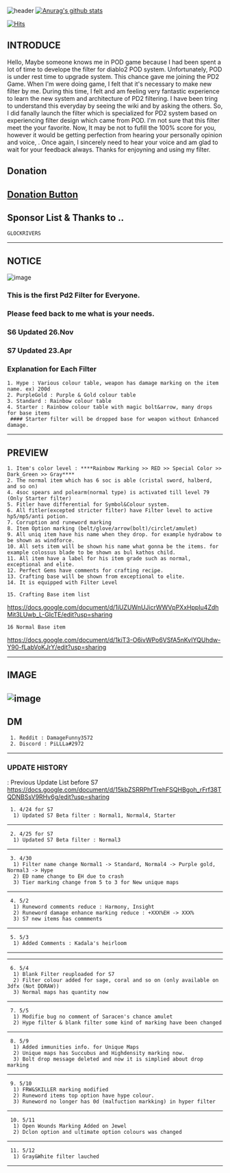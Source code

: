 
![header](https://capsule-render.vercel.app/api?type=Waving&color=gradient&text=%20PiLLLa'sPD2filter%20%20&height=300&fontSize=80)
[![Anurag's github stats](https://github-readme-stats.vercel.app/api?username=PiLLLaa&show_icons=true&theme=synthwave)](https://github.com/PiLLLaa/github-readme-stats)

[![Hits](https://hits.seeyoufarm.com/api/count/incr/badge.svg?url=https%3A%2F%2Fgithub.com%2FPiLLLaa%2Fhit-counter)](https://hits.seeyoufarm.com)
 
 ## INTRODUCE
   Hello, Maybe someone knows me in POD game because I had been spent a lot of time to develope the filter for diablo2 POD system. Unfortunately, POD is under rest time to upgrade system. This chance gave me joining the PD2 Game. When I'm were doing game, I felt that it's necessary to make new filter by me. During this time, I felt and am feeling very fantastic experience to learn the new system and architecture of PD2 filtering. I have been tring to understand this everyday by seeing the wiki and by asking the others. So, I did fanally launch the filter which is specialized for PD2 system based on experiencing filter design which came from POD. I'm not sure that this filter meet the your favorite. Now, It may be not to fufill the 100% score for you, however it would be getting perfection from hearing your personally opinion and voice, . Once again, I sincerely need to hear your voice and am glad to wait for your feedback always. Thanks for enjoyning and using my filter.
 
 ## Donation 

 ## [Donation Button](https://github.com/sponsors/PiLLLaa)

 ## Sponsor List & Thanks to ..
    GLOCKRIVERS

 ----------------------------------------------------------------------------------------------------------------------
 
 ## NOTICE
![image](https://user-images.githubusercontent.com/76995697/210166026-8e409369-9e72-4a38-a1eb-c6a4532b9af1.png)

 ### This is the first Pd2 Filter for Everyone. 
 ### Please feed back to me what is your needs.
 
 ### S6 Updated 26.Nov
 ### S7 Updated 23.Apr

 ### Explanation for Each Filter 
    1. Hype : Various colour table, weapon has damage marking on the item name. ex) 200d
    2. PurpleGold : Purple & Gold colour table
    3. Standard : Rainbow colour table
    4. Starter : Rainbow colour table with magic bolt&arrow, many drops for base items
     #### Starter filter will be dropped base for weapon without Enhanced damage.
 ----------------------------------------------------------------------------------------------------------------------
 ## PREVIEW
    
    1. Item's color level : ****Rainbow Marking >> RED >> Special Color >> Dark_Green >> Gray****
    2. The normal item which has 6 soc is able (cristal sword, halberd, and so on)
    4. 4soc spears and polearm(normal type) is activated till level 79 (Only Starter filter)
    5. Fitler have differential for Symbol&Colour system. 
    6. All fitler(excepted stricter filter) have Filter level to active hp5/mp5/anti potion.
    7. Corruption and runeword marking
    8. Item Option marking (belt/glove/arrow(bolt)/circlet/amulet)
    9. All uniq item have his name when they drop. for example hydrabow to be shown as windforce.
    10. All sets item will be shown his name what gonna be the items. for example colossus blade to be shown as bul kathos child.
    11. All item have a label for his item grade such as normal, exceptional and elite.
    12. Perfect Gems have comments for crafting recipe.
    13. Crafting base will be shown from exceptional to elite.
    14. It is equipped with Filter Level 
           
    15. Crafting Base item list
  https://docs.google.com/document/d/1iUZUWnUJicrWWVpPXxHppIu4ZdhMit3LUwb_L-GIcTE/edit?usp=sharing
    


    16 Normal Base item
  https://docs.google.com/document/d/1kiT3-O6ivWPo6VSfA5nKvIYQUhdw-Y90-fLabVoKJrY/edit?usp=sharing
   
    
----------------------------------------------------------------------------------------------------------------------   
## IMAGE    
 ![image](https://user-images.githubusercontent.com/76995697/185507965-8546a887-d6c1-4b69-9acb-40fcfad1a71d.png)
----------------------------------------------------------------------------------------------------------------------
## DM 
     1. Reddit : DamageFunny3572
     2. Discord : PiLLLa#2972

----------------------------------------------------------------------------------------------------------------------
### UPDATE HISTORY
   : Previous Update List before S7
  https://docs.google.com/document/d/15kbZSRRPhfTrehFSQHBgoh_rFrf38TQDNBSsV9RHv6g/edit?usp=sharing

     1. 4/24 for S7
      1) Updated S7 Beta filter : Normal1, Normal4, Starter
----------------------------------------------------------------------------------------------------------------------
     2. 4/25 for S7
      1) Updated S7 Beta filter : Normal3
----------------------------------------------------------------------------------------------------------------------
     3. 4/30
      1) Filter name change Normal1 -> Standard, Normal4 -> Purple gold, Normal3 -> Hype
      2) ED name change to EH due to crash
      3) Tier marking change from 5 to 3 for New unique maps
----------------------------------------------------------------------------------------------------------------------
     4. 5/2
      1) Runeword comments reduce : Harmony, Insight
      2) Runeword damage enhance marking reduce : +XXX%EH -> XXX%
      3) S7 new items has commments
----------------------------------------------------------------------------------------------------------------------
     5. 5/3
      1) Added Comments : Kadala's heirloom
----------------------------------------------------------------------------------------------------------------------
----------------------------------------------------------------------------------------------------------------------
     6. 5/4
      1) Blank Filter reuploaded for S7
      2) Filter colour added for sage, coral and so on (only available on 3dfx (Not DDRAW))
      3) Normal maps has quantity now
----------------------------------------------------------------------------------------------------------------------
     7. 5/5
      1) Modifie bug no comment of Saracen's chance amulet
      2) Hype filter & blank filter some kind of marking have been changed
----------------------------------------------------------------------------------------------------------------------
     8. 5/9
      1) Added immunities info. for Unique Maps
      2) Unique maps has Succubus and Highdensity marking now.
      3) Bolt drop message deleted and now it is simplied about drop marking
----------------------------------------------------------------------------------------------------------------------
     9. 5/10
      1) FRW&SKILLER marking modified
      2) Runeword items top option have hype colour.
      3) Runeword no longer has 0d (malfuction markking) in hyper filter
----------------------------------------------------------------------------------------------------------------------
     10. 5/11
      1) Open Wounds Marking Added on Jewel
      2) Dclon option and ultimate option colours was changed
----------------------------------------------------------------------------------------------------------------------
     11. 5/12
      1) Gray&White filter lauched
----------------------------------------------------------------------------------------------------------------------
                                                      
